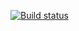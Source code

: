 [![Build status](https://ci.appveyor.com/api/projects/status/y8ynpf34bgnqxkl8?svg=true)](https://ci.appveyor.com/project/lizvalk/api)
